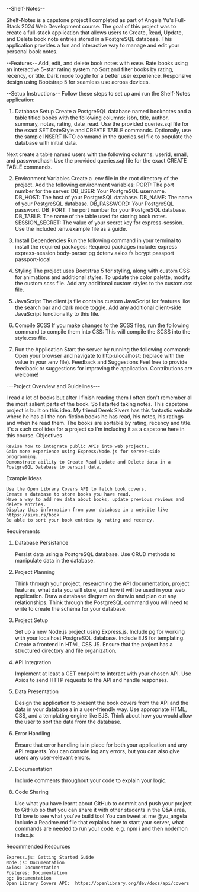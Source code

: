 
--Shelf-Notes--

Shelf-Notes is a capstone project I completed as part of Angela Yu's Full-Stack 2024 Web Development course. The goal of this project was to create a full-stack application that allows users to Create, Read, Update, and Delete book note entries stored in a PostgreSQL database. This application provides a fun and interactive way to manage and edit your personal book notes.

--Features--
Add, edit, and delete book notes with ease.
Rate books using an interactive 5-star rating system.no
Sort and filter books by rating, recency, or title.
Dark mode toggle for a better user experience.
Responsive design using Bootstrap 5 for seamless use across devices.

--Setup Instructions--
Follow these steps to set up and run the Shelf-Notes application:

1. Database Setup
Create a PostgreSQL database named booknotes and a table titled books with the following columns:
isbn, title, author, summary, notes, rating, date_read.
Use the provided queries.sql file for the exact SET DateStyle and CREATE TABLE commands.
Optionally, use the sample INSERT INTO command in the queries.sql file to populate the database with initial data.

Next create a table named users with the following columns:
userid, email, and passwordhash
Use the provided queries.sql file for the exact CREATE TABLE commands.

2. Environment Variables
Create a .env file in the root directory of the project.
Add the following environment variables:
PORT: The port number for the server.
DB_USER: Your PostgreSQL username.
DB_HOST: The host of your PostgreSQL database.
DB_NAME: The name of your PostgreSQL database.
DB_PASSWORD: Your PostgreSQL password.
DB_PORT: The port number for your PostgreSQL database.
DB_TABLE: The name of the table used for storing book notes.
SESSION_SECRET: The value of your secret key for express-session. 
Use the included .env.example file as a guide.

3. Install Dependencies
Run the following command in your terminal to install the required packages:
Required packages include:
express
express-session
body-parser
pg
dotenv
axios
fs
bcrypt
passport
passport-local

4. Styling
The project uses Bootstrap 5 for styling, along with custom CSS for animations and additional styles.
To update the color palette, modify the custom.scss file.
Add any additional custom styles to the custom.css file.

5. JavaScript
The client.js file contains custom JavaScript for features like the search bar and dark mode toggle.
Add any additional client-side JavaScript functionality to this file.

6. Compile SCSS
If you make changes to the SCSS files, run the following command to compile them into CSS:
This will compile the SCSS into the style.css file.

7. Run the Application
Start the server by running the following command:
Open your browser and navigate to http://localhost:<PORT> (replace <PORT> with the value in your .env file).
Feedback and Suggestions
Feel free to provide feedback or suggestions for improving the application. Contributions are welcome!




---Project Overview and Guidelines---

I read a lot of books but after I finish reading them I often don't remember all the most salient parts of the book. So I started taking notes. This capstone project is built on this idea. My friend Derek Sivers has this fantastic website where he has all the non-fiction books he has read, his notes, his ratings and when he read them. The books are sortable by rating, recency and title. It's a such cool idea for a project so I'm including it as a capstone here in this course.
Objectives

    Revise how to integrate public APIs into web projects.
    Gain more experience using Express/Node.js for server-side programming.
    Demonstrate ability to Create Read Update and Delete data in a PostgreSQL Database to persist data. 

Example Ideas

    Use the Open Library Covers API to fetch book covers.
    Create a database to store books you have read.
    Have a way to add new data about books, update previous reviews and delete entries.
    Display this information from your database in a website like https://sive.rs/book
    Be able to sort your book entries by rating and recency.

Requirements
1. Database Persistance

    Persist data using a PostgreSQL database.
    Use CRUD methods to manipulate data in the database.

2. Project Planning

    Think through your project, researching the API documentation, project features, what data you will store, and how it will be used in your web application.
    Draw a database diagram on draw.io and plan out any relationships.
    Think through the PostgreSQL command you will need to write to create the schema for your database. 

3. Project Setup

    Set up a new Node.js project using Express.js.
    Include pg for working with your localhost PostgreSQL database.
    Include EJS for templating.
    Create a frontend in HTML CSS JS.
    Ensure that the project has a structured directory and file organization.

4. API Integration

    Implement at least a GET endpoint to interact with your chosen API.
    Use Axios to send HTTP requests to the API and handle responses.

5. Data Presentation

    Design the application to present the book covers from the API and the data in your database a in a user-friendly way.
    Use appropriate HTML, CSS, and a templating engine like EJS.
    Think about how you would allow the user to sort the data from the database. 

6. Error Handling

    Ensure that error handling is in place for both your application and any API requests. You can console log any errors, but you can also give users any user-relevant errors. 

7. Documentation

    Include comments throughout your code to explain your logic.

8. Code Sharing

    Use what you have learnt about GitHub to commit and push your project to GitHub so that you can share it with other students in the Q&A area, I'd love to see what you've build too! You can tweet at me @yu_angela
    Include a Readme.md file that explains how to start your server, what commands are needed to run your code. e.g. npm i  and then nodemon index.js

Recommended Resources

    Express.js: Getting Started Guide
    Node.js: Documentation
    Axios: Documentation
    Postgres: Documentation
    pg: Documentation
    Open Library Covers API:  https://openlibrary.org/dev/docs/api/covers